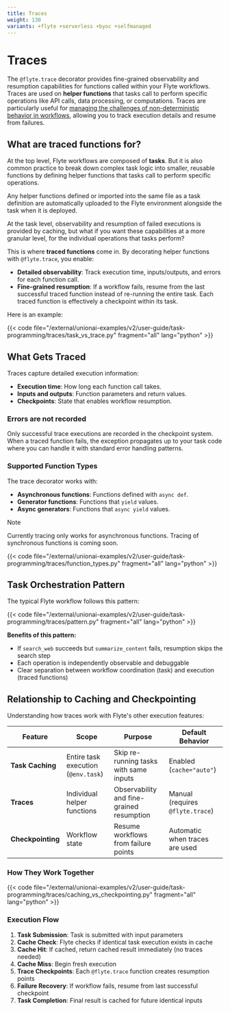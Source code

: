 ```yaml
---
title: Traces
weight: 130
variants: +flyte +serverless +byoc +selfmanaged
---
```


# Traces

The `@flyte.trace` decorator provides fine-grained observability and resumption capabilities for functions called within your Flyte workflows.
Traces are used on **helper functions** that tasks call to perform specific operations like API calls, data processing, or computations.
Traces are particularly useful for [managing the challenges of non-deterministic behavior in workflows](../considerations#non-deterministic-behavior), allowing you to track execution details and resume from failures.

## What are traced functions for?

At the top level, Flyte workflows are composed of **tasks**. But it is also common practice to break down complex task logic into smaller, reusable functions by defining helper functions that tasks call to perform specific operations.

Any helper functions defined or imported into the same file as a task definition are automatically uploaded to the Flyte environment alongside the task when it is deployed.

At the task level, observability and resumption of failed executions is provided by caching, but what if you want these capabilities at a more granular level, for the individual operations that tasks perform?

This is where **traced functions** come in. By decorating helper functions with `@flyte.trace`, you enable:
- **Detailed observability**: Track execution time, inputs/outputs, and errors for each function call.
- **Fine-grained resumption**: If a workflow fails, resume from the last successful traced function instead of re-running the entire task.
Each traced function is effectively a checkpoint within its task.

Here is an example:

{{< code file="/external/unionai-examples/v2/user-guide/task-programming/traces/task_vs_trace.py" fragment="all" lang="python" >}}

## What Gets Traced

Traces capture detailed execution information:
- **Execution time**: How long each function call takes.
- **Inputs and outputs**: Function parameters and return values.
- **Checkpoints**: State that enables workflow resumption.

### Errors are not recorded

Only successful trace executions are recorded in the checkpoint system. When a traced function fails, the exception propagates up to your task code where you can handle it with standard error handling patterns.

### Supported Function Types

The trace decorator works with:
- **Asynchronous functions**: Functions defined with `async def`.
- **Generator functions**: Functions that `yield` values.
- **Async generators**: Functions that `async yield` values.

> [!NOTE]
> Currently tracing only works for asynchronous functions. Tracing of synchronous functions is coming soon.

{{< code file="/external/unionai-examples/v2/user-guide/task-programming/traces/function_types.py" fragment="all" lang="python" >}}

## Task Orchestration Pattern

The typical Flyte workflow follows this pattern:

{{< code file="/external/unionai-examples/v2/user-guide/task-programming/traces/pattern.py" fragment="all" lang="python" >}}

**Benefits of this pattern:**
- If `search_web` succeeds but `summarize_content` fails, resumption skips the search step
- Each operation is independently observable and debuggable
- Clear separation between workflow coordination (task) and execution (traced functions)

## Relationship to Caching and Checkpointing

Understanding how traces work with Flyte's other execution features:

| Feature | Scope | Purpose | Default Behavior |
|---------|-------|---------|------------------|
| **Task Caching** | Entire task execution (`@env.task`) | Skip re-running tasks with same inputs | Enabled (`cache="auto"`) |
| **Traces** | Individual helper functions | Observability and fine-grained resumption | Manual (requires `@flyte.trace`) |
| **Checkpointing** | Workflow state | Resume workflows from failure points | Automatic when traces are used |

### How They Work Together

<!-- TODO
Lets use better typing for all of these examples, we have the opportunity to make this right for our users
-->

{{< code file="/external/unionai-examples/v2/user-guide/task-programming/traces/caching_vs_checkpointing.py" fragment="all" lang="python" >}}

### Execution Flow

1. **Task Submission**: Task is submitted with input parameters
2. **Cache Check**: Flyte checks if identical task execution exists in cache
3. **Cache Hit**: If cached, return cached result immediately (no traces needed)
4. **Cache Miss**: Begin fresh execution
5. **Trace Checkpoints**: Each `@flyte.trace` function creates resumption points
6. **Failure Recovery**: If workflow fails, resume from last successful checkpoint
7. **Task Completion**: Final result is cached for future identical inputs

<!--
Clarify what actually happens on error vs success with traces

## Error Handling and Observability

Traces capture comprehensive execution information for debugging and monitoring:


{{< code file="/external/unionai-examples/v2/user-guide/task-programming/traces/error_handling.py" fragment="all" lang="python" >}}

**What traces capture:**
- **Execution time**: Duration of each function call
- **Inputs and outputs**: Function parameters and return values
- **Checkpoints**: State that enables workflow resumption from successful executions
- **Action IDs**: Unique identifiers for each execution

**Error handling:**
- Errors from traced functions are not recorded in checkpoints
- Exceptions propagate to your task code for standard error handling
- The error_handling example shows how to catch and handle these exceptions in your task


TODO:
Ketan Umare:
we should show an example where tasks and traces can be used interchangeably

## Examples in Practice

### LLM Pipeline with Traces

```python
import flyte

env = flyte.TaskEnvironment("llm-pipeline")

@flyte.trace
async def call_llm(prompt: str, model: str = "gpt-4") -> str:
    """Call LLM with specified model."""
    response = await llm_client.chat(prompt, model=model)
    return response

@flyte.trace
async def extract_entities(text: str) -> list[str]:
    """Extract named entities from text."""
    entities = await nlp_service.extract_entities(text)
    return entities

@env.task
async def process_documents(documents: list[str]) -> dict:
    """Process multiple documents through LLM pipeline."""
    results = []

    for doc in documents:
        # Each call is traced for monitoring and resumption
        summary = await call_llm(f"Summarize: {doc}")
        entities = await extract_entities(summary)

        results.append({
            "document": doc,
            "summary": summary,
            "entities": entities
        })

    return {"processed_documents": results, "total_count": len(results)}
```

This comprehensive tracing system provides visibility into your workflow execution while enabling robust error recovery and resumption capabilities.
-->